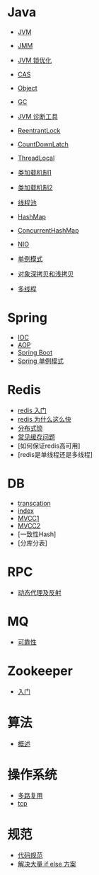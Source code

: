 # Java
- [JVM](./doc/java/jvm.md)
- [JMM](https://blog.csdn.net/javazejian/article/details/72772461)
- [JVM 锁优化](https://www.cnblogs.com/butterfly100/p/8786856.html)
- [CAS](https://juejin.im/post/5a75db20f265da4e826320a9)
- [Object](./doc/java/object.md)
- [GC](https://juejin.im/post/5b85ea54e51d4538dd08f601)
- [JVM 诊断工具](./doc/java/diagnose.md)
- [ReentrantLock](./doc/java/reentrantLock.md)
- [CountDownLatch](https://www.cnblogs.com/skywang12345/p/3533887.html)
- [ThreadLocal](./doc/java/threadLocal.md)
- [类加载机制1](https://juejin.im/post/57c66f386be3ff005851de05)
- [类加载机制2](https://juejin.im/post/5c04892351882516e70dcc9b)
- [线程池](./doc/java/threadPool.md)

- [HashMap](./doc/java/hashmap.md)
- [ConcurrentHashMap](https://blog.csdn.net/justloveyou_/article/details/72783008)

- [NIO](https://segmentfault.com/a/1190000012316621)

- [单例模式](https://www.jianshu.com/p/371326e850a1)

- [对象深拷贝和浅拷贝](./doc/java/objectCopy.md)

- [多线程](./doc/java/multiThread.md)

# Spring
- [IOC](https://github.com/Snailclimb/JavaGuide/blob/master/docs/system-design/framework/spring/Spring.md)
- [AOP](https://juejin.im/post/5b06bf2df265da0de2574ee1)
- [Spring Boot](./doc/spring/springBoot.md)
- [Spring 单例模式]()

# Redis
- [redis 入门](./doc/redis/induction.md)
- [redis 为什么这么快](https://zhuanlan.zhihu.com/p/57089960)
- [分布式锁](./doc/redis/dislock.md)
- [常见缓存问题](./doc/redis/problem.md)
- [如何保证redis高可用]
- [redis是单线程还是多线程]


# DB
- [transcation](./doc/db/transcation.md)
- [index](https://blog.csdn.net/bntx2jsqfehy7/article/details/88415212)
- [MVCC1](https://juejin.im/post/5c519bb8f265da617831cfff)
- [MVCC2](https://cloud.tencent.com/developer/article/1454636)
- [一致性Hash]
- [分库分表]

# RPC
- [动态代理及反射](https://www.iteye.com/blog/javatar-1123915)

# MQ
- [可靠性](https://blog.csdn.net/u013256816/article/details/79147591)

# Zookeeper
- [入门](./doc/zookeeper/introduction.md)

# 算法
- [概述](./doc/algorithm/overview.md)

# 操作系统
- [多路复用](https://segmentfault.com/a/1190000003063859#articleHeader14)
- [tcp](./doc/os/tcp.md)
# 规范
- [代码规范](./doc/code.style/code.md)
- [解决大量 if else 方案](https://juejin.im/post/5d2c47346fb9a07ebf4b9f53)
